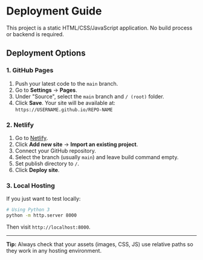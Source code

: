 # Deployment Guide

This project is a static HTML/CSS/JavaScript application. No build process or backend is required.

## Deployment Options

### 1. GitHub Pages
1. Push your latest code to the `main` branch.
2. Go to **Settings** → **Pages**.
3. Under "Source", select the `main` branch and `/ (root)` folder.
4. Click **Save**. Your site will be available at:
   `https://USERNAME.github.io/REPO-NAME`

### 2. Netlify
1. Go to [Netlify](https://www.netlify.com/).
2. Click **Add new site** → **Import an existing project**.
3. Connect your GitHub repository.
4. Select the branch (usually `main`) and leave build command empty.
5. Set publish directory to `/`.
6. Click **Deploy site**.

### 3. Local Hosting
If you just want to test locally:
```bash
# Using Python 3
python -m http.server 8000
```
Then visit `http://localhost:8000`.

---
**Tip:** Always check that your assets (images, CSS, JS) use relative paths so they work in any hosting environment.
